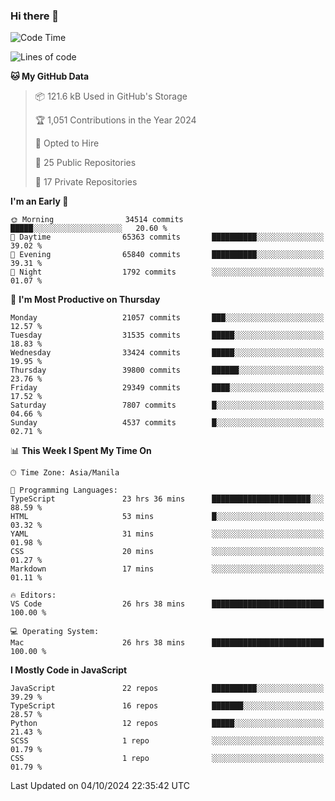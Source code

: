 ### Hi there 👋

<!--START_SECTION:waka-->
![Code Time](http://img.shields.io/badge/Code%20Time-1%2C147%20hrs%2045%20mins-blue)

![Lines of code](https://img.shields.io/badge/From%20Hello%20World%20I%27ve%20Written-67.1%20million%20lines%20of%20code-blue)

**🐱 My GitHub Data** 

> 📦 121.6 kB Used in GitHub's Storage 
 > 
> 🏆 1,051 Contributions in the Year 2024
 > 
> 💼 Opted to Hire
 > 
> 📜 25 Public Repositories 
 > 
> 🔑 17 Private Repositories 
 > 
**I'm an Early 🐤** 

```text
🌞 Morning                34514 commits       █████░░░░░░░░░░░░░░░░░░░░   20.60 % 
🌆 Daytime                65363 commits       ██████████░░░░░░░░░░░░░░░   39.02 % 
🌃 Evening                65840 commits       ██████████░░░░░░░░░░░░░░░   39.31 % 
🌙 Night                  1792 commits        ░░░░░░░░░░░░░░░░░░░░░░░░░   01.07 % 
```
📅 **I'm Most Productive on Thursday** 

```text
Monday                   21057 commits       ███░░░░░░░░░░░░░░░░░░░░░░   12.57 % 
Tuesday                  31535 commits       █████░░░░░░░░░░░░░░░░░░░░   18.83 % 
Wednesday                33424 commits       █████░░░░░░░░░░░░░░░░░░░░   19.95 % 
Thursday                 39800 commits       ██████░░░░░░░░░░░░░░░░░░░   23.76 % 
Friday                   29349 commits       ████░░░░░░░░░░░░░░░░░░░░░   17.52 % 
Saturday                 7807 commits        █░░░░░░░░░░░░░░░░░░░░░░░░   04.66 % 
Sunday                   4537 commits        █░░░░░░░░░░░░░░░░░░░░░░░░   02.71 % 
```


📊 **This Week I Spent My Time On** 

```text
🕑︎ Time Zone: Asia/Manila

💬 Programming Languages: 
TypeScript               23 hrs 36 mins      ██████████████████████░░░   88.59 % 
HTML                     53 mins             █░░░░░░░░░░░░░░░░░░░░░░░░   03.32 % 
YAML                     31 mins             ░░░░░░░░░░░░░░░░░░░░░░░░░   01.98 % 
CSS                      20 mins             ░░░░░░░░░░░░░░░░░░░░░░░░░   01.27 % 
Markdown                 17 mins             ░░░░░░░░░░░░░░░░░░░░░░░░░   01.11 % 

🔥 Editors: 
VS Code                  26 hrs 38 mins      █████████████████████████   100.00 % 

💻 Operating System: 
Mac                      26 hrs 38 mins      █████████████████████████   100.00 % 
```

**I Mostly Code in JavaScript** 

```text
JavaScript               22 repos            ██████████░░░░░░░░░░░░░░░   39.29 % 
TypeScript               16 repos            ███████░░░░░░░░░░░░░░░░░░   28.57 % 
Python                   12 repos            █████░░░░░░░░░░░░░░░░░░░░   21.43 % 
SCSS                     1 repo              ░░░░░░░░░░░░░░░░░░░░░░░░░   01.79 % 
CSS                      1 repo              ░░░░░░░░░░░░░░░░░░░░░░░░░   01.79 % 
```




 Last Updated on 04/10/2024 22:35:42 UTC
<!--END_SECTION:waka-->
